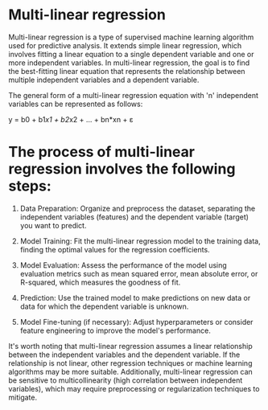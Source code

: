 # Multi-linear regression

Multi-linear regression is a type of supervised machine learning algorithm used for predictive analysis. It extends simple linear regression, which involves fitting a linear equation to a single dependent variable and one or more independent variables. In multi-linear regression, the goal is to find the best-fitting linear equation that represents the relationship between multiple independent variables and a dependent variable.

The general form of a multi-linear regression equation with 'n' independent variables can be represented as follows:

y = b0 + b1*x1 + b2*x2 + ... + bn*xn + ε


# The process of multi-linear regression involves the following steps:

1. Data Preparation: Organize and preprocess the dataset, separating the independent variables (features) and the dependent variable (target) you want to predict.

2. Model Training: Fit the multi-linear regression model to the training data, finding the optimal values for the regression coefficients.

3. Model Evaluation: Assess the performance of the model using evaluation metrics such as mean squared error, mean absolute error, or R-squared, which measures the goodness of fit.

4. Prediction: Use the trained model to make predictions on new data or data for which the dependent variable is unknown.

5. Model Fine-tuning (if necessary): Adjust hyperparameters or consider feature engineering to improve the model's performance.

It's worth noting that multi-linear regression assumes a linear relationship between the independent variables and the dependent variable. If the relationship is not linear, other regression techniques or machine learning algorithms may be more suitable. Additionally, multi-linear regression can be sensitive to multicollinearity (high correlation between independent variables), which may require preprocessing or regularization techniques to mitigate.
